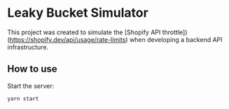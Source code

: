 # Leaky Bucket Simulator

This project was created to simulate the [Shopify API throttle])(https://shopify.dev/api/usage/rate-limits) when developing a backend API infrastructure.

## How to use

Start the server:

```
yarn start
```

